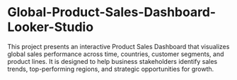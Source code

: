 # Global-Product-Sales-Dashboard-Looker-Studio
This project presents an interactive Product Sales Dashboard that visualizes global sales performance across time, countries, customer segments, and product lines. It is designed to help business stakeholders identify sales trends, top-performing regions, and strategic opportunities for growth.
